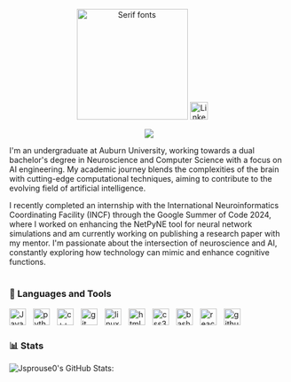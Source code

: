 <p align="center">
<a href="https://www.fontspace.com/category/serif"><img src="https://see.fontimg.com/api/rf5/OVoWO/NDQ0MmVhNTQyZjljNDk2OWFmZDIyZjM3ZmRjYjQ5ZjEudHRm/SmFjb2IgU3Byb3VzZQ/aloevera.png?r=fs&h=65&w=1000&fg=9F31E8&bg=FFFFFF&tb=1&s=65" width="200px" alt="Serif fonts" center="true" vCenter="true"></a>
<a href="https://www.linkedin.com/in/jacob-sprouse-590a71255/"><img width="32px" alt="LinkedIn" title="LinkedIn" src="https://i.imgur.com/yRpa1dQ.png"/></a>
&#8287;&#8287;&#8287;&#8287;&#8287;
</p>
<p align="center">
<img src="https://readme-typing-svg.demolab.com/?lines=Artificial%20Intelligence%20Engineer;NetPyNE%20Developer; Bachelor%20of%20%20Science%20Computer%20Science;Bachelor%20of%20Science%20Neurscience;Google%20Summer%20of%20Code%202024%20Contributor&font=Fira%20Code&center=true&width=700&height=45&color=A813F7&vCenter=true&pause=1000&size=22" />
</p>

I'm an undergraduate at Auburn University, working towards a dual bachelor's degree in Neuroscience and Computer Science with a focus on AI engineering. My academic journey blends the complexities of the brain with cutting-edge computational techniques, aiming to contribute to the evolving field of artificial intelligence.

I recently completed an internship with the International Neuroinformatics Coordinating Facility (INCF) through the Google Summer of Code 2024, where I worked on enhancing the NetPyNE tool for neural network simulations and am currently working on publishing a research paper with my mentor. I'm passionate about the intersection of neuroscience and AI, constantly exploring how technology can mimic and enhance cognitive functions.

#

### 🧰 Languages and Tools

  <img align="left" alt="Java" title="Java" width ="30px" style="padding-right:10px;" src="https://cdn.jsdelivr.net/gh/devicons/devicon/icons/java/java-original.svg"/>
  <img align="left" alt="python" title="Python" width ="30px" style="padding-right:10px;" src="https://cdn.jsdelivr.net/gh/devicons/devicon/icons/python/python-plain.svg"/>
  <img align="left" alt="c++" width="30px" title="C++" style="padding-right:10px;" src="https://cdn.jsdelivr.net/gh/devicons/devicon@latest/icons/cplusplus/cplusplus-original.svg" />
  <img align="left" alt="git" width ="30px" title="Git" style="padding-right:10px;" src="https://cdn.jsdelivr.net/gh/devicons/devicon/icons/git/git-original.svg"/>
  <img align="left" alt="linux" width ="30px" title="Linux" style="padding-right:10px;" src="https://cdn.jsdelivr.net/gh/devicons/devicon/icons/linux/linux-original.svg"/>
  <img align="left" alt="html5" width ="30px" title="Html5" style="padding-right:10px;" src="https://cdn.jsdelivr.net/gh/devicons/devicon/icons/html5/html5-plain.svg"/>
  <img align="left" alt="css3" width ="30px" title="css3" style="padding-right:10px;" src="https://cdn.jsdelivr.net/gh/devicons/devicon/icons/css3/css3-plain.svg"/>
  <img align="left" alt="bash" width ="30px" title="Bash" style="padding-right:10px;" src="https://cdn.jsdelivr.net/gh/devicons/devicon/icons/bash/bash-original.svg"/>
  <img align="left" alt="react" width ="30px" title="React" style="padding-right:10px;" src="https://cdn.jsdelivr.net/gh/devicons/devicon/icons/react/react-original.svg"/>
  <img align="left" alt="github" width ="30px" title="github" style="padding-right:10px;" src="https://cdn.jsdelivr.net/gh/devicons/devicon/icons/github/github-original.svg"/>
  <br />

#

### 📊 Stats
![Jsprouse0's GitHub Stats:](https://github-readme-stats.vercel.app/api?username=Jsprouse0&show_icons=true&theme=midnight-purple)

